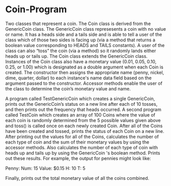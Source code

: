 # Coin-Program
Two classes that represent a coin. The Coin class is derived from the GenericCoin class. The GenericCoin class represesents a coin with no value or name. It has a heads side and a tails side and is able to tell a user of the class which of those two sides is facing up (via a method that returns a boolean value corresponding to HEADS and TAILS constants). A user of the class can also “toss” the coin (via a method) so it randomly lands either heads up or tails up. The Coin class extends the GenericCoin class. Instances of the Coin class also have a monetary value (0.01, 0.05, 0.10, 0.25, or 1.00) which is designated as a double argument when each Coin is created. The constructor then assigns the appropriate name (penny, nickel, dime, quarter, dollar) to each instance's name data field based on the argument passed to the constructor. Accessor methods enable the user of the class to determine the coin’s monetary value and name. 

A program called TestGenericCoin which creates a single GenericCoin, prints out the GenericCoin’s status on a new line after each of 10 tosses, and then prints out the frequency that heads occurred. A second program called TestCoin which creates an array of 100 Coins where the value of each coin is randomly determined from the 5 possible values given above and toss() is called once on each newly created Coin. After all of the Coins have been created and tossed, prints the status of each Coin on a new line. After printing out the values for all of the Coins, calculates the number of each type of coin and the sum of their monetary values by using the accessor methods. Also calculates the number of each type of coin with heads up and tails up by using the GenericCoin 's boolean method. Prints out these results. For example, the output for pennies might look like: 

Penny:  Num: 15  Value: $0.15  H: 10  T: 5 

Finally, prints out the total monetary value of all the coins combined.
